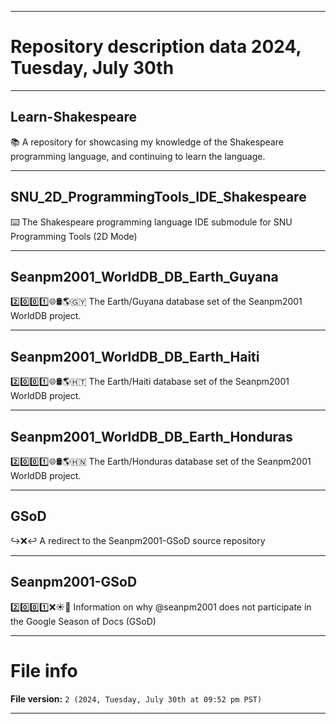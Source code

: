 
***

# Repository description data 2024, Tuesday, July 30th

---

## Learn-Shakespeare

📚️ A repository for showcasing my knowledge of the Shakespeare programming language, and continuing to learn the language. 

---

## SNU_2D_ProgrammingTools_IDE_Shakespeare

⌨️ The Shakespeare programming language IDE submodule for SNU Programming Tools (2D Mode)

---

## Seanpm2001_WorldDB_DB_Earth_Guyana

2️⃣️0️⃣️0️⃣️1️⃣️🌐️🛢️🌎️🇬🇾️ The Earth/Guyana database set of the Seanpm2001 WorldDB project.

---

## Seanpm2001_WorldDB_DB_Earth_Haiti

2️⃣️0️⃣️0️⃣️1️⃣️🌐️🛢️🌎️🇭🇹️ The Earth/Haiti database set of the Seanpm2001 WorldDB project.

---

## Seanpm2001_WorldDB_DB_Earth_Honduras

2️⃣️0️⃣️0️⃣️1️⃣️🌐️🛢️🌎️🇭🇳️ The Earth/Honduras database set of the Seanpm2001 WorldDB project.

---

## GSoD

↪️❌️↩️ A redirect to the Seanpm2001-GSoD source repository 

---

## Seanpm2001-GSoD

2️⃣️0️⃣️0️⃣️1️⃣️❌️☀️📖️ Information on why @seanpm2001 does not participate in the Google Season of Docs (GSoD)

***

# File info

**File version:** `2 (2024, Tuesday, July 30th at 09:52 pm PST)`

***

